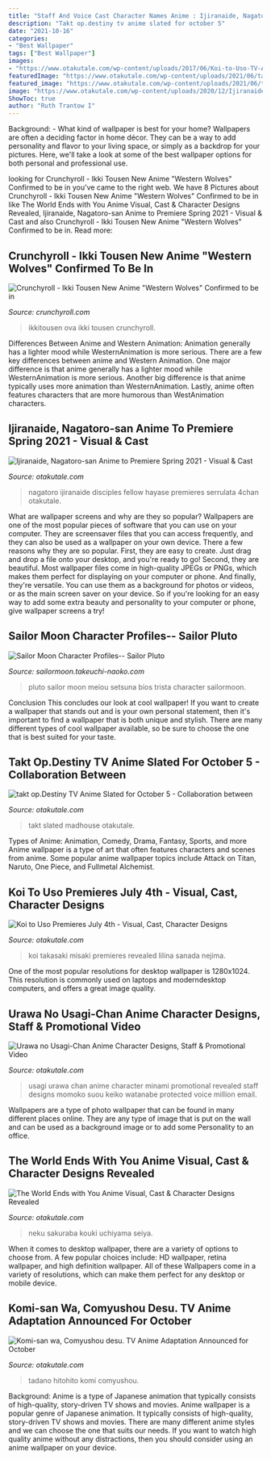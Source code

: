 ```yaml
---
title: "Staff And Voice Cast Character Names Anime : Ijiranaide, Nagatoro-san Anime To Premiere Spring 2021"
description: "Takt op.destiny tv anime slated for october 5"
date: "2021-10-16"
categories:
- "Best Wallpaper"
tags: ["Best Wallpaper"]
images:
- "https://www.otakutale.com/wp-content/uploads/2017/06/Koi-to-Uso-TV-Anime-Character-Design-Misaki-Takasaki.jpg"
featuredImage: "https://www.otakutale.com/wp-content/uploads/2021/06/takt-op.Destiny-Visual-300x425.jpg"
featured_image: "https://www.otakutale.com/wp-content/uploads/2021/06/takt-op.Destiny-Visual-300x425.jpg"
image: "https://www.otakutale.com/wp-content/uploads/2020/12/Ijiranaide-Nagatoro-san-Anime-Character-Designs-Sakura.jpg"
ShowToc: true
author: "Ruth Trantow I"
---
```



Background: - What kind of wallpaper is best for your home?
Wallpapers are often a deciding factor in home décor. They can be a way to add personality and flavor to your living space, or simply as a backdrop for your pictures. Here, we'll take a look at some of the best wallpaper options for both personal and professional use.

	

		
looking for Crunchyroll - Ikki Tousen New Anime &quot;Western Wolves&quot; Confirmed to be in you've came to the right web. We have 8 Pictures about Crunchyroll - Ikki Tousen New Anime &quot;Western Wolves&quot; Confirmed to be in like The World Ends with You Anime Visual, Cast &amp; Character Designs Revealed, Ijiranaide, Nagatoro-san Anime to Premiere Spring 2021 - Visual &amp; Cast and also Crunchyroll - Ikki Tousen New Anime &quot;Western Wolves&quot; Confirmed to be in. Read more:
		
    
## Crunchyroll - Ikki Tousen New Anime &quot;Western Wolves&quot; Confirmed To Be In

<img loading=lazy src="https://img1.ak.crunchyroll.com/i/spire1/f14d9c235b3f4b46bffcd2d587b2da901538195039_full.jpg" onerror="this.onerror=null;this.src='https://tse3.mm.bing.net/th?id=OIP.ahlGp4JUVf3LJicXKP6gCAHaKe&amp;pid=15.1';" alt="Crunchyroll - Ikki Tousen New Anime &quot;Western Wolves&quot; Confirmed to be in">

_Source: crunchyroll.com_

>ikkitousen ova ikki tousen crunchyroll. 

	

Differences Between Anime and Western Animation: Animation generally has a lighter mood while WesternAnimation is more serious.
There are a few key differences between anime and Western Animation. One major difference is that anime generally has a lighter mood while WesternAnimation is more serious. Another big difference is that anime typically uses more animation than WesternAnimation. Lastly, anime often features characters that are more humorous than WestAnimation characters.

    
## Ijiranaide, Nagatoro-san Anime To Premiere Spring 2021 - Visual &amp; Cast

<img loading=lazy src="https://www.otakutale.com/wp-content/uploads/2020/12/Ijiranaide-Nagatoro-san-Anime-Character-Designs-Sakura.jpg" onerror="this.onerror=null;this.src='https://tse2.mm.bing.net/th?id=OIP.9p8RLz0QXhPg20YL9oTQfQHaG6&amp;pid=15.1';" alt="Ijiranaide, Nagatoro-san Anime to Premiere Spring 2021 - Visual &amp; Cast">

_Source: otakutale.com_

>nagatoro ijiranaide disciples fellow hayase premieres serrulata 4chan otakutale. 

	

What are wallpaper screens and why are they so popular?
Wallpapers are one of the most popular pieces of software that you can use on your computer. They are screensaver files that you can access frequently, and they can also be used as a wallpaper on your own device. There a few reasons why they are so popular. First, they are easy to create. Just drag and drop a file onto your desktop, and you're ready to go! Second, they are beautiful. Most wallpaper files come in high-quality JPEGs or PNGs, which makes them perfect for displaying on your computer or phone. And finally, they're versatile. You can use them as a background for photos or videos, or as the main screen saver on your device. So if you're looking for an easy way to add some extra beauty and personality to your computer or phone, give wallpaper screens a try!

    
## Sailor Moon Character Profiles-- Sailor Pluto

<img loading=lazy src="http://www.sailormoon.takeuchi-naoko.com/info/chara/senshi/spluto2.jpg" onerror="this.onerror=null;this.src='https://tse3.mm.bing.net/th?id=OIP.ij9YhxyG_nIpoiSy4dtyngAAAA&amp;pid=15.1';" alt="Sailor Moon Character Profiles-- Sailor Pluto">

_Source: sailormoon.takeuchi-naoko.com_

>pluto sailor moon meiou setsuna bios trista character sailormoon. 

	

Conclusion
This concludes our look at cool wallpaper! If you want to create a wallpaper that stands out and is your own personal statement, then it's important to find a wallpaper that is both unique and stylish. There are many different types of cool wallpaper available, so be sure to choose the one that is best suited for your taste.

    
## Takt Op.Destiny TV Anime Slated For October 5 - Collaboration Between

<img loading=lazy src="https://www.otakutale.com/wp-content/uploads/2021/06/takt-op.Destiny-Visual-300x425.jpg" onerror="this.onerror=null;this.src='https://tse2.mm.bing.net/th?id=OIP.DryVysaSD0_MKRSGP9rvUgAAAA&amp;pid=15.1';" alt="takt op.Destiny TV Anime Slated for October 5 - Collaboration between">

_Source: otakutale.com_

>takt slated madhouse otakutale. 

	

Types of Anime: Animation, Comedy, Drama, Fantasy, Sports, and more
Anime wallpaper is a type of art that often features characters and scenes from anime. Some popular anime wallpaper topics include Attack on Titan, Naruto, One Piece, and Fullmetal Alchemist.

    
## Koi To Uso Premieres July 4th - Visual, Cast, Character Designs

<img loading=lazy src="https://www.otakutale.com/wp-content/uploads/2017/06/Koi-to-Uso-TV-Anime-Character-Design-Misaki-Takasaki.jpg" onerror="this.onerror=null;this.src='https://tse4.mm.bing.net/th?id=OIP.yJYcua1CZPFldQgQ8TyR7QHaMN&amp;pid=15.1';" alt="Koi to Uso Premieres July 4th - Visual, Cast, Character Designs">

_Source: otakutale.com_

>koi takasaki misaki premieres revealed lilina sanada nejima. 

	

One of the most popular resolutions for desktop wallpaper is 1280x1024. This resolution is commonly used on laptops and moderndesktop computers, and offers a great image quality.

    
## Urawa No Usagi-Chan Anime Character Designs, Staff &amp; Promotional Video

<img loading=lazy src="http://www.otakutale.com/wp-content/uploads/2015/03/Urawa-no-Usagi-Chan-Anime-Character-Design-Minami-Oyaba.jpg" onerror="this.onerror=null;this.src='https://tse2.mm.bing.net/th?id=OIP.sCjUbOVbPyFkUR8Sut0d5QHaHC&amp;pid=15.1';" alt="Urawa no Usagi-Chan Anime Character Designs, Staff &amp; Promotional Video">

_Source: otakutale.com_

>usagi urawa chan anime character minami promotional revealed staff designs momoko suou keiko watanabe protected voice million email. 

	



Wallpapers are a type of photo wallpaper that can be found in many different places online. They are any type of image that is put on the wall and can be used as a background image or to add some Personality to an office.

    
## The World Ends With You Anime Visual, Cast &amp; Character Designs Revealed

<img loading=lazy src="https://www.otakutale.com/wp-content/uploads/2020/10/The-World-Ends-with-You-The-Animation-Character-Designs-Neku-Sakuraba.jpg" onerror="this.onerror=null;this.src='https://tse3.mm.bing.net/th?id=OIP.2SI8cYhSF6uG6hljdyw8kgAAAA&amp;pid=15.1';" alt="The World Ends with You Anime Visual, Cast &amp; Character Designs Revealed">

_Source: otakutale.com_

>neku sakuraba kouki uchiyama seiya. 

	

When it comes to desktop wallpaper, there are a variety of options to choose from. A few popular choices include: HD wallpaper, retina wallpaper, and high definition wallpaper. All of these Wallpapers come in a variety of resolutions, which can make them perfect for any desktop or mobile device. 

    
## Komi-san Wa, Comyushou Desu. TV Anime Adaptation Announced For October

<img loading=lazy src="https://www.otakutale.com/wp-content/uploads/2021/05/Komi-san-wa-Comyushou-desu.-Anime-Character-Designs-Hitohito-Tadano-500x818.jpg" onerror="this.onerror=null;this.src='https://tse1.mm.bing.net/th?id=OIP.mGmwlV8v16w5rJ51IQ5EvgHaMH&amp;pid=15.1';" alt="Komi-san wa, Comyushou desu. TV Anime Adaptation Announced for October">

_Source: otakutale.com_

>tadano hitohito komi comyushou. 

	

Background: Anime is a type of Japanese animation that typically consists of high-quality, story-driven TV shows and movies.
Anime wallpaper is a popular genre of Japanese animation. It typically consists of high-quality, story-driven TV shows and movies. There are many different anime styles and we can choose the one that suits our needs. If you want to watch high quality anime without any distractions, then you should consider using an anime wallpaper on your device.

